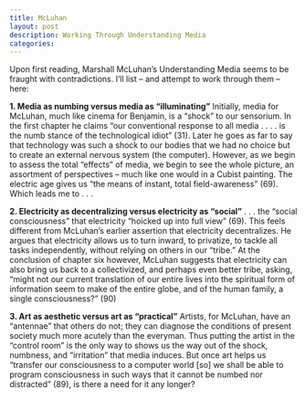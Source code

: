 ```yaml
---
title: McLuhan
layout: post
description: Working Through Understanding Media
categories: 
---
```

Upon first reading, Marshall McLuhan’s Understanding Media seems to be fraught with contradictions. I’ll list – and attempt to work through them – here:


**1.	Media as numbing versus media as “illuminating”**
Initially, media for McLuhan, much like cinema for Benjamin, is a “shock” to our sensorium. In the first chapter he claims “our conventional response to all media . . . . is the numb stance of the technological idiot” (31). Later he goes as far to say that technology was such a shock to our bodies that we had no choice but to create an external nervous system (the computer). However, as we begin to assess the total “effects” of media, we begin to see the whole picture, an assortment of perspectives – much like one would in a Cubist painting. The electric age gives us “the means of instant, total field-awareness” (69). Which leads me to . . .  

**2.	Electricity as decentralizing versus electricity as “social”**
. . . the “social consciousness” that electricity “hoicked up into full view” (69). This feels different from McLuhan’s earlier assertion that electricity decentralizes. He argues that electricity allows us to turn inward, to privatize, to tackle all tasks independently, without relying on others in our “tribe.” At the conclusion of chapter six however, McLuhan suggests that electricity can also bring us back to a collectivized, and perhaps even better tribe, asking, “might not our current translation of our entire lives into the spiritual form of information seem to make of the entire globe, and of the human family, a single consciousness?” (90)

**3.	Art as aesthetic versus art as “practical”**
Artists, for McLuhan, have an “antennae” that others do not; they can diagnose the conditions of present society much more acutely than the everyman. Thus putting the artist in the “control room” is the only way to shows us the way out of the shock, numbness, and “irritation” that media induces. But once art helps us “transfer our consciousness to a computer world [so] we shall be able to program consciousness in such ways that it cannot be numbed nor distracted” (89), is there a need for it any longer? 
